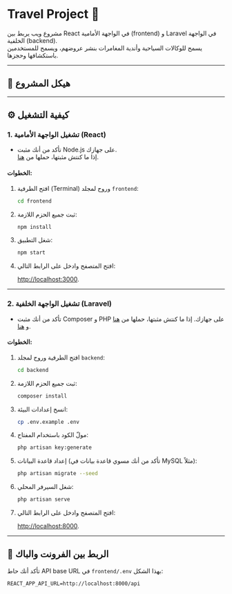 # Travel Project 🧳

مشروع ويب يربط بين React في الواجهة الأمامية (frontend) و Laravel في الواجهة الخلفية (backend).  
يسمح للوكالات السياحية وأندية المغامرات بنشر عروضهم، ويسمح للمستخدمين باستكشافها وحجزها.

---

## 📁 هيكل المشروع


---

## ⚙️ كيفية التشغيل

### 1. تشغيل الواجهة الأمامية (React)

- تأكد من أنك مثبت Node.js على جهازك.  
  إذا ما كنتش مثبتها، حملها من [هنا](https://nodejs.org/).

#### الخطوات:

1. افتح الطرفية (Terminal) وروح لمجلد `frontend`:

    ```bash
    cd frontend
    ```

2. ثبت جميع الحزم اللازمة:

    ```bash
    npm install
    ```

3. شغل التطبيق:

    ```bash
    npm start
    ```

4. افتح المتصفح وادخل على الرابط التالي:

    [http://localhost:3000](http://localhost:3000).

---

### 2. تشغيل الواجهة الخلفية (Laravel)

- تأكد من أنك مثبت Composer و PHP على جهازك.
  إذا ما كنتش مثبتها، حملها من [هنا](https://getcomposer.org/) و [هنا](https://www.php.net/).

#### الخطوات:

1. افتح الطرفية وروح لمجلد `backend`:

    ```bash
    cd backend
    ```

2. ثبت جميع الحزم اللازمة:

    ```bash
    composer install
    ```

3. انسخ إعدادات البيئة:

    ```bash
    cp .env.example .env
    ```

4. مولّ الكود باستخدام المفتاح:

    ```bash
    php artisan key:generate
    ```

5. إعداد قاعدة البيانات (تأكد من أنك مسوي قاعدة بيانات في MySQL مثلاً):

    ```bash
    php artisan migrate --seed
    ```

6. شغل السيرفر المحلي:

    ```bash
    php artisan serve
    ```

7. افتح المتصفح وادخل على الرابط التالي:

    [http://localhost:8000](http://localhost:8000).

---

## 🔗 الربط بين الفرونت والباك

تأكد أنك حاط API base URL في `frontend/.env` بهذا الشكل:

```env
REACT_APP_API_URL=http://localhost:8000/api
